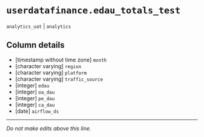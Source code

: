 # `userdatafinance.edau_totals_test`
`analytics_uat` | `analytics`

## Column details
* [timestamp without time zone] `month`
* [character varying] `region`
* [character varying] `platform`
* [character varying] `traffic_source`
* [integer]   `edau`
* [integer]   `oa_dau`
* [integer]   `pe_dau`
* [integer]   `ca_dau`
* [date]      `airflow_ds`

-------------------------------------------------------------------------------
*Do not make edits above this line.*
